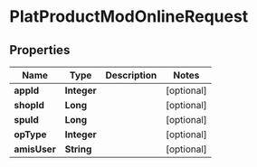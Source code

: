 

# PlatProductModOnlineRequest


## Properties

Name | Type | Description | Notes
------------ | ------------- | ------------- | -------------
**appId** | **Integer** |  |  [optional]
**shopId** | **Long** |  |  [optional]
**spuId** | **Long** |  |  [optional]
**opType** | **Integer** |  |  [optional]
**amisUser** | **String** |  |  [optional]



